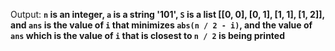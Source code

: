 Output: **`n` is an integer, `a` is a string '101', `S` is a list [[0, 0], [0, 1], [1, 1], [1, 2]], and `ans` is the value of `i` that minimizes `abs(n / 2 - i)`, and the value of `ans` which is the value of `i` that is closest to `n / 2` is being printed**